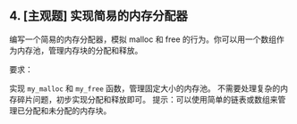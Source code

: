 ## 4. [主观题] 实现简易的内存分配器
编写一个简易的内存分配器，模拟 malloc 和 free 的行为。你可以用一个数组作为内存池，管理内存块的分配和释放。

要求：

实现 `my_malloc` 和 `my_free` 函数，管理固定大小的内存池。
不需要处理复杂的内存碎片问题，初步实现分配和释放即可。
提示：可以使用简单的链表或数组来管理已分配和未分配的内存块。
